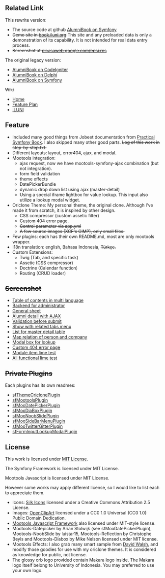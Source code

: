 Related Link
------------

This rewrite version:

*   The source code at github
    [AlumniBook on Symfony](https://github.com/epsi/AlumniBook-SF2)
*   <del>Demo site in [book.iluni.org](http://book.iluni.org)</del>
    This site and any preloaded data is only a demonstration of its capability.
    It is not intended for real data entry process.
*   <del>Screenshot at [picasaweb.google.com/epsi.rns](https://picasaweb.google.com/epsi.rns/AlumniBook#)</del>

The original legacy version:

*   [AlumniBook on CodeIgniter](https://github.com/epsi/AlumniBook-CI)
*   [AlumniBook on Delphi](https://github.com/epsi/AlumniBook-D7)
*   [AlumniBook on Symfony](https://github.com/epsi/AlumniBook-SF)

<del>Wiki</del>

*   [Home](https://github.com/epsi/AlumniBook-SF/wiki)
*   [Feature Plan](https://github.com/epsi/AlumniBook-SF/wiki/Feature-Plan)
*   [ILUNI](https://github.com/epsi/AlumniBook-SF/wiki/ILUNI)


Feature
-------

*   Included many good things from Jobeet documentation from
    [Practical Symfony Book](http://www.symfony-project.org/jobeet/1_4/Doctrine/en/).
    I also skipped many other good parts.
    <del>Log of this work in step-by-step.txt.</del>
*   Different layouts: layout, error404, ajax, and modal.
*   Mootools integration:
    * ajax request,
      now we have mootools-symfony-ajax combination (but not integration).
    * form field validation
    * theme effects
    * DatePickerBundle
    * dynamic drop down list using ajax (master-detail)
    * Using a special iframe lightbox for value lookup.
      This input also utilize a lookup modal widget.
*   Oriclone Theme:
    My personal theme, the original clone.
    Although I've made it from scratch, it is inspired by other design.
    * CSS compressor (custom assetic filter)
    * Custom 404 error page.
    * <del>Control parameter via app.yml</del>
    * <del>A few source images (XCF's GIMP), only small files.<del>
*   Few plugins: each has their own README.md, most are only mootools wrapper.
*   I18n translation: english, Bahasa Indonesia, <del>Türkçe.</del>
*   Custom Extensions:
    * Twig (Tab, and specific task)
    * Assetic (CSS compressor)
    * Doctrine (Calendar function)
    * Routing (CRUD loader)


<del>Screenshot</del>
----------

*   [Table of contents in multi language](https://picasaweb.google.com/epsi.rns/AlumniBook#5578354736029962338)
*   [Backend for administrator](https://picasaweb.google.com/epsi.rns/AlumniBook#5578354763983509922)
*   [General sheet](https://picasaweb.google.com/epsi.rns/AlumniBook#5578354816024650978)
*   [Alumni detail with AJAX](https://picasaweb.google.com/epsi.rns/AlumniBook#5578355526800334082)
*   [Validation before submit](https://picasaweb.google.com/epsi.rns/AlumniBook#5578360327113373458)
*   [Show with related tabs menu](https://picasaweb.google.com/epsi.rns/AlumniBook#5578355602314296898)
*   [List for master detail table](https://picasaweb.google.com/epsi.rns/AlumniBook#5578355513394329666)
*   [Map relation of person and company](https://picasaweb.google.com/epsi.rns/AlumniBook#5578355686298380562)
*   [Modal box for lookup](https://picasaweb.google.com/epsi.rns/AlumniBook#5578360380680365346)
*   [Custom 404 error page](https://picasaweb.google.com/epsi.rns/AlumniBook#5578356441184900050)
*   [Module item lime test](https://picasaweb.google.com/epsi.rns/AlumniBook#5582497997088174482)
*   [All functional lime test](https://picasaweb.google.com/epsi.rns/AlumniBook#5582498018623503426)

<del>Private Plugins</del>
---------------

Each plugins has its own readmes:

*   [sfThemeOriclonePlugin](https://github.com/epsi/AlumniBook-SF/tree/master/plugins/sfThemeOriclonePlugin)
*   [sfMootoolsPlugin](https://github.com/epsi/AlumniBook-SF/tree/master/plugins/sfMootoolsPlugin)
*   [sfMooDatePickerPlugin](https://github.com/epsi/AlumniBook-SF/tree/master/plugins/sfMooDatePickerPlugin)
*   [sfMooDiaBoxPlugin](https://github.com/epsi/AlumniBook-SF/tree/master/plugins/sfMooDiaBoxPlugin)
*   [sfMooNoobSlidePlugin](https://github.com/epsi/AlumniBook-SF/tree/master/plugins/sfMooNoobSlidePlugin)
*   [sfMooSideBarMenuPlugin](https://github.com/epsi/AlumniBook-SF/tree/master/plugins/sfMooSideBarMenuPlugin)
*   [sfMooTwitterGitterPlugin](https://github.com/epsi/AlumniBook-SF/tree/master/plugins/sfMooTwitterGitterPlugin)
*   [sfFormInputLookupModalPlugin](https://github.com/epsi/AlumniBook-SF/tree/master/plugins/sfFormInputLookupModalPlugin)


License
-------

This work is licensed under
[MIT License](http://www.opensource.org/licenses/mit-license.php).

The Symfony Framework is licensed under MIT License.

Mootools Javascript is licensed under MIT License.

However some works may apply different license,
so I would like to list each to appreciate them.

*   Icons: [Silk Icons](http://www.famfamfam.com/lab/icons/silk/)
    licensed under a Creative Commons Attribution 2.5 License.
*   Images: [OpenClipArt](http://openclipart.org)
    licensed under a CC0 1.0 Universal (CC0 1.0) Public Domain Dedication.
*   [Mootools Javascript Framework](http://mootools.net)
    also licensed under MIT-style license.
*   Mootools-Datepicker by Arian Stolwijk (see sfMooDatePickerPlugin),
    Mootools-NoobSlide by luistar15,
    Mootools-Reflection by Christophe Beyls and
    Mootools-Diabox by Mike Nelson
    licensed under MIT license.
*   Mootools Effects: I also grab many smart sample from
    [David Walsh](http://davidwalsh.name),
    and modify those goodies for use with my oriclone themes.
    It is considered as knowledge for public, not license.
*   The glossy orb logo provided contain Makara logo inside.
    The Makara logo itself belong to University of Indonesia.
    You may preferred to use your own logo.

